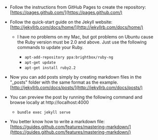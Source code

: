- Follow the instructions from GitHub Pages to create the repository: [https://pages.github.com/](https://pages.github.com/)

- Follow the quick-start guide on the Jekyll website: [http://jekyllrb.com/docs/home/](http://jekyllrb.com/docs/home/)
  - I have no problems on my Mac, but got problems on Ubuntu cause the Ruby version must be 2.0 and above. Just use the following commands to update your Ruby.
	
    - `apt-add-repository ppa:brightbox/ruby-ng`
    - `apt-get update`
    - `apt-get install ruby2.2`

- Now you can add posts simply by creating markdown files in the "_posts" folder with the same format as the example. [http://jekyllrb.com/docs/posts/](http://jekyllrb.com/docs/posts/)
- You can preview the post by running the following command and browse locally at http://localhost:4000
 
    - `bundle exec jekyll serve`

- You better know how to write a markdown file: [https://guides.github.com/features/mastering-markdown/](https://guides.github.com/features/mastering-markdown/)
